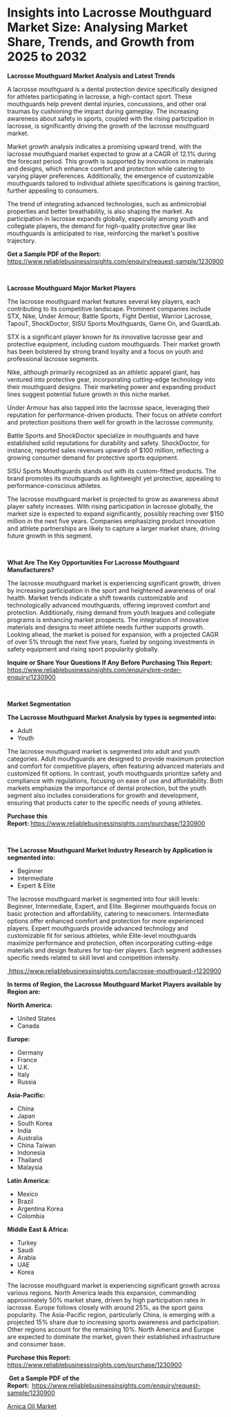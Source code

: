 <p><h1>Insights into Lacrosse Mouthguard Market Size: Analysing Market Share, Trends, and Growth from 2025 to 2032</h1></p><p><strong>Lacrosse Mouthguard Market Analysis and Latest Trends</strong></p>
<p><p>A lacrosse mouthguard is a dental protection device specifically designed for athletes participating in lacrosse, a high-contact sport. These mouthguards help prevent dental injuries, concussions, and other oral traumas by cushioning the impact during gameplay. The increasing awareness about safety in sports, coupled with the rising participation in lacrosse, is significantly driving the growth of the lacrosse mouthguard market.</p><p>Market growth analysis indicates a promising upward trend, with the lacrosse mouthguard market expected to grow at a CAGR of 12.1% during the forecast period. This growth is supported by innovations in materials and designs, which enhance comfort and protection while catering to varying player preferences. Additionally, the emergence of customizable mouthguards tailored to individual athlete specifications is gaining traction, further appealing to consumers.</p><p>The trend of integrating advanced technologies, such as antimicrobial properties and better breathability, is also shaping the market. As participation in lacrosse expands globally, especially among youth and collegiate players, the demand for high-quality protective gear like mouthguards is anticipated to rise, reinforcing the market's positive trajectory.</p></p>
<p><strong>Get a Sample PDF of the Report:&nbsp;</strong> <a href="https://www.reliablebusinessinsights.com/enquiry/request-sample/1230900?utm_campaign=2242&utm_medium=2&utm_source=Github&utm_content=ia&utm_term=04042025&utm_id=lacrosse-mouthguard">https://www.reliablebusinessinsights.com/enquiry/request-sample/1230900</a></p>
<p>&nbsp;</p>
<p><strong>Lacrosse Mouthguard Major Market Players</strong></p>
<p><p>The lacrosse mouthguard market features several key players, each contributing to its competitive landscape. Prominent companies include STX, Nike, Under Armour, Battle Sports, Fight Dentist, Warrior Lacrosse, TapouT, ShockDoctor, SISU Sports Mouthguards, Game On, and GuardLab. </p><p>STX is a significant player known for its innovative lacrosse gear and protective equipment, including custom mouthguards. Their market growth has been bolstered by strong brand loyalty and a focus on youth and professional lacrosse segments.</p><p>Nike, although primarily recognized as an athletic apparel giant, has ventured into protective gear, incorporating cutting-edge technology into their mouthguard designs. Their marketing power and expanding product lines suggest potential future growth in this niche market.</p><p>Under Armour has also tapped into the lacrosse space, leveraging their reputation for performance-driven products. Their focus on athlete comfort and protection positions them well for growth in the lacrosse community.</p><p>Battle Sports and ShockDoctor specialize in mouthguards and have established solid reputations for durability and safety. ShockDoctor, for instance, reported sales revenues upwards of $100 million, reflecting a growing consumer demand for protective sports equipment.</p><p>SISU Sports Mouthguards stands out with its custom-fitted products. The brand promotes its mouthguards as lightweight yet protective, appealing to performance-conscious athletes. </p><p>The lacrosse mouthguard market is projected to grow as awareness about player safety increases. With rising participation in lacrosse globally, the market size is expected to expand significantly, possibly reaching over $150 million in the next five years. Companies emphasizing product innovation and athlete partnerships are likely to capture a larger market share, driving future growth in this segment.</p></p>
<p>&nbsp;</p>
<p><strong>What Are The Key Opportunities For Lacrosse Mouthguard Manufacturers?</strong></p>
<p><p>The lacrosse mouthguard market is experiencing significant growth, driven by increasing participation in the sport and heightened awareness of oral health. Market trends indicate a shift towards customizable and technologically advanced mouthguards, offering improved comfort and protection. Additionally, rising demand from youth leagues and collegiate programs is enhancing market prospects. The integration of innovative materials and designs to meet athlete needs further supports growth. Looking ahead, the market is poised for expansion, with a projected CAGR of over 5% through the next five years, fueled by ongoing investments in safety equipment and rising sport popularity globally.</p></p>
<p><strong>Inquire or Share Your Questions If Any Before Purchasing This Report:</strong> <a href="https://www.reliablebusinessinsights.com/enquiry/pre-order-enquiry/1230900?utm_campaign=2242&utm_medium=2&utm_source=Github&utm_content=ia&utm_term=04042025&utm_id=lacrosse-mouthguard">https://www.reliablebusinessinsights.com/enquiry/pre-order-enquiry/1230900</a></p>
<p>&nbsp;</p>
<p><strong>Market Segmentation</strong></p>
<p><strong>The Lacrosse Mouthguard Market Analysis by types is segmented into:</strong></p>
<p><ul><li>Adult</li><li>Youth</li></ul></p>
<p><p>The lacrosse mouthguard market is segmented into adult and youth categories. Adult mouthguards are designed to provide maximum protection and comfort for competitive players, often featuring advanced materials and customized fit options. In contrast, youth mouthguards prioritize safety and compliance with regulations, focusing on ease of use and affordability. Both markets emphasize the importance of dental protection, but the youth segment also includes considerations for growth and development, ensuring that products cater to the specific needs of young athletes.</p></p>
<p><strong>Purchase this Report:&nbsp;</strong><a href="https://www.reliablebusinessinsights.com/purchase/1230900?utm_campaign=2242&utm_medium=2&utm_source=Github&utm_content=ia&utm_term=04042025&utm_id=lacrosse-mouthguard">https://www.reliablebusinessinsights.com/purchase/1230900</a></p>
<p>&nbsp;</p>
<p><strong>The Lacrosse Mouthguard Market Industry Research by Application is segmented into:</strong></p>
<p><ul><li>Beginner</li><li>Intermediate</li><li>Expert & Elite</li></ul></p>
<p><p>The lacrosse mouthguard market is segmented into four skill levels: Beginner, Intermediate, Expert, and Elite. Beginner mouthguards focus on basic protection and affordability, catering to newcomers. Intermediate options offer enhanced comfort and protection for more experienced players. Expert mouthguards provide advanced technology and customizable fit for serious athletes, while Elite-level mouthguards maximize performance and protection, often incorporating cutting-edge materials and design features for top-tier players. Each segment addresses specific needs related to skill level and competition intensity.</p></p>
<p><a href="https://www.reliablebusinessinsights.com/lacrosse-mouthguard-r1230900?utm_campaign=2242&utm_medium=2&utm_source=Github&utm_content=ia&utm_term=04042025&utm_id=lacrosse-mouthguard">&nbsp;https://www.reliablebusinessinsights.com/lacrosse-mouthguard-r1230900</a></p>
<p><strong>In terms of Region, the Lacrosse Mouthguard Market Players available by Region are:</strong></p>
<p>
    <p> <strong> North America: </strong>
        <ul>
            <li>United States</li>
            <li>Canada</li>
        </ul>
        </p> 
    <p> <strong> Europe: </strong>
        <ul>
            <li>Germany</li>
            <li>France</li>
            <li>U.K.</li>
            <li>Italy</li>
            <li>Russia</li>
        </ul>
        </p> 
    <p> <strong> Asia-Pacific: </strong>
        <ul>
            <li>China</li>
            <li>Japan</li>
            <li>South Korea</li>
            <li>India</li>
            <li>Australia</li>
            <li>China Taiwan</li>
            <li>Indonesia</li>
            <li>Thailand</li>
            <li>Malaysia</li>
        </ul>
        </p> 
    <p> <strong> Latin America: </strong>
        <ul>
            <li>Mexico</li>
            <li>Brazil</li>
            <li>Argentina Korea</li>
            <li>Colombia</li>
        </ul>
        </p> 
    <p> <strong> Middle East & Africa: </strong>
        <ul>
            <li>Turkey</li>
            <li>Saudi</li>
            <li>Arabia</li>
            <li>UAE</li>
            <li>Korea</li>
        </ul>
    </p>
    </p>
<p><p>The lacrosse mouthguard market is experiencing significant growth across various regions. North America leads this expansion, commanding approximately 50% market share, driven by high participation rates in lacrosse. Europe follows closely with around 25%, as the sport gains popularity. The Asia-Pacific region, particularly China, is emerging with a projected 15% share due to increasing sports awareness and participation. Other regions account for the remaining 10%. North America and Europe are expected to dominate the market, given their established infrastructure and consumer base.</p></p>
<p><strong>Purchase this Report: </strong><a href="https://www.reliablebusinessinsights.com/purchase/1230900?utm_campaign=2242&utm_medium=2&utm_source=Github&utm_content=ia&utm_term=04042025&utm_id=lacrosse-mouthguard">https://www.reliablebusinessinsights.com/purchase/1230900</a></p>
<p>&nbsp;<strong>Get a Sample PDF of the Report:&nbsp;&nbsp;</strong><a href="https://www.reliablebusinessinsights.com/enquiry/request-sample/1230900?utm_campaign=2242&utm_medium=2&utm_source=Github&utm_content=ia&utm_term=04042025&utm_id=lacrosse-mouthguard">https://www.reliablebusinessinsights.com/enquiry/request-sample/1230900</a></p>
<p><strong></strong></p>
<p><p><a href="https://github.com/rosamariarocque98/Market-Research-Report-List-1/blob/main/arnica-oil-market.md?utm_campaign=2242&utm_medium=2&utm_source=Github&utm_content=ia&utm_term=04042025&utm_id=lacrosse-mouthguard">Arnica Oil Market</a></p></p>